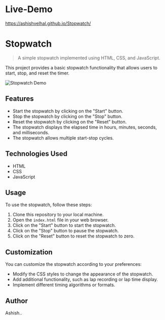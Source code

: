 # Live-Demo
https://ashishvelhal.github.io/Stopwatch/

# Stopwatch

> A simple stopwatch implemented using HTML, CSS, and JavaScript.

This project provides a basic stopwatch functionality that allows users to start, stop, and reset the timer.

![Stopwatch Demo](demo.gif)

## Features

- Start the stopwatch by clicking on the "Start" button.
- Stop the stopwatch by clicking on the "Stop" button.
- Reset the stopwatch by clicking on the "Reset" button.
- The stopwatch displays the elapsed time in hours, minutes, seconds, and milliseconds.
- The stopwatch allows multiple start-stop cycles.

## Technologies Used

- HTML
- CSS
- JavaScript

## Usage

To use the stopwatch, follow these steps:

1. Clone this repository to your local machine.
2. Open the `index.html` file in your web browser.
3. Click on the "Start" button to start the stopwatch.
4. Click on the "Stop" button to pause the stopwatch.
5. Click on the "Reset" button to reset the stopwatch to zero.

## Customization

You can customize the stopwatch according to your preferences:

- Modify the CSS styles to change the appearance of the stopwatch.
- Add additional functionality, such as lap recording or lap time display.
- Implement different timing algorithms or formats.

## Author

Ashish..
